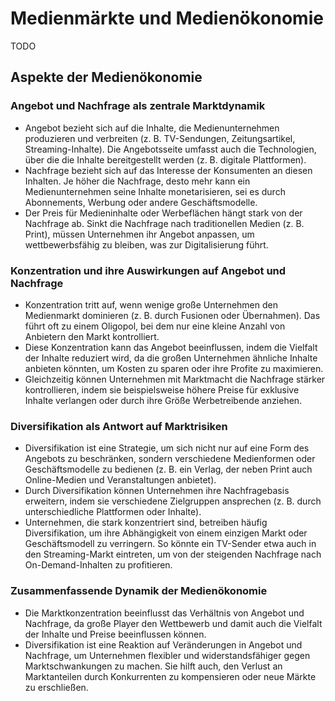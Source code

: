 # Medienmärkte und Medienökonomie

TODO

## Aspekte der Medienökonomie

### Angebot und Nachfrage als zentrale Marktdynamik

- Angebot bezieht sich auf die Inhalte, die Medienunternehmen produzieren und verbreiten (z. B. TV-Sendungen, Zeitungsartikel, Streaming-Inhalte). Die Angebotsseite umfasst auch die Technologien, über die die Inhalte bereitgestellt werden (z. B. digitale Plattformen).
- Nachfrage bezieht sich auf das Interesse der Konsumenten an diesen Inhalten. Je höher die Nachfrage, desto mehr kann ein Medienunternehmen seine Inhalte monetarisieren, sei es durch Abonnements, Werbung oder andere Geschäftsmodelle.
- Der Preis für Medieninhalte oder Werbeflächen hängt stark von der Nachfrage ab. Sinkt die Nachfrage nach traditionellen Medien (z. B. Print), müssen Unternehmen ihr Angebot anpassen, um wettbewerbsfähig zu bleiben, was zur Digitalisierung führt.

### Konzentration und ihre Auswirkungen auf Angebot und Nachfrage

- Konzentration tritt auf, wenn wenige große Unternehmen den Medienmarkt dominieren (z. B. durch Fusionen oder Übernahmen). Das führt oft zu einem Oligopol, bei dem nur eine kleine Anzahl von Anbietern den Markt kontrolliert.
- Diese Konzentration kann das Angebot beeinflussen, indem die Vielfalt der Inhalte reduziert wird, da die großen Unternehmen ähnliche Inhalte anbieten könnten, um Kosten zu sparen oder ihre Profite zu maximieren.
- Gleichzeitig können Unternehmen mit Marktmacht die Nachfrage stärker kontrollieren, indem sie beispielsweise höhere Preise für exklusive Inhalte verlangen oder durch ihre Größe Werbetreibende anziehen.

### Diversifikation als Antwort auf Marktrisiken

- Diversifikation ist eine Strategie, um sich nicht nur auf eine Form des Angebots zu beschränken, sondern verschiedene Medienformen oder Geschäftsmodelle zu bedienen (z. B. ein Verlag, der neben Print auch Online-Medien und Veranstaltungen anbietet).
- Durch Diversifikation können Unternehmen ihre Nachfragebasis erweitern, indem sie verschiedene Zielgruppen ansprechen (z. B. durch unterschiedliche Plattformen oder Inhalte).
- Unternehmen, die stark konzentriert sind, betreiben häufig Diversifikation, um ihre Abhängigkeit von einem einzigen Markt oder Geschäftsmodell zu verringern. So könnte ein TV-Sender etwa auch in den Streaming-Markt eintreten, um von der steigenden Nachfrage nach On-Demand-Inhalten zu profitieren.

### Zusammenfassende Dynamik der Medienökonomie

- Die Marktkonzentration beeinflusst das Verhältnis von Angebot und Nachfrage, da große Player den Wettbewerb und damit auch die Vielfalt der Inhalte und Preise beeinflussen können.
- Diversifikation ist eine Reaktion auf Veränderungen in Angebot und Nachfrage, um Unternehmen flexibler und widerstandsfähiger gegen Marktschwankungen zu machen. Sie hilft auch, den Verlust an Marktanteilen durch Konkurrenten zu kompensieren oder neue Märkte zu erschließen.
